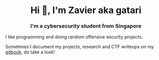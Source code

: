 <h1 align="center">Hi 👋, I'm Zavier aka gatari</h1>
<h3 align="center">I'm a cybersecurity student from Singapore</h3>

I like programming and doing random offensive security projects. 

Sometimes I document my projects, research and CTF writeups on my [gitbook](https://gatari.gitbook.io/), do take a look!
